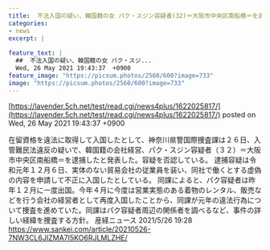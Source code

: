 ```yaml
---
title:  不法入国の疑い、韓国籍の女 パク・スジン容疑者(32)＝大阪市中央区南船橋＝を逮捕　神奈川県警   
categories:
- news
excerpt: |
  
feature_text: |
  ##  不法入国の疑い、韓国籍の女 パク・スジ...
  Wed, 26 May 2021 19:43:37  +0900
feature_image: "https://picsum.photos/2560/600?image=733"
image: "https://picsum.photos/2560/600?image=733"
---
```


[https://lavender.5ch.net/test/read.cgi/news4plus/1622025817/](https://lavender.5ch.net/test/read.cgi/news4plus/1622025817/)
posted on Wed, 26 May 2021 19:43:37  +0900

<!--more-->

在留資格を違法に取得して入国したとして、神奈川県警国際捜査課は２６日、入管難民法違反の疑いで、韓国籍の会社経営、パク・スジン容疑者（３２）＝大阪市中央区南船橋＝を逮捕したと発表した。容疑を否認している。 逮捕容疑は令和元年１２月６日、実体のない貿易会社の従業員を装い、同社で働くとする虚偽の内容を申請して不正に入国したとしている。 同課によると、パク容疑者は昨年１２月に一度出国。今年４月に今度は営業実態のある着物のレンタル、販売などを行う会社の経営者として再度入国したことから、同課が元年の違法行為について捜査を進めていた。同課はパク容疑者周辺の関係者を調べるなど、事件の詳しい経緯を捜査する方針。 産経ニュース 2021/5/26 19:28 https://www.sankei.com/article/20210526-7NW3CL6JIZMA7I5KO6RJLMLZHE/
